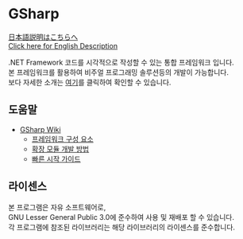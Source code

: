 # GSharp
[日本語説明はこちらへ](README.JP.md)  
[Click here for English Description](README.EN.md)

.NET Framework 코드를 시각적으로 작성할 수 있는 통합 프레임워크 입니다.  
본 프레임워크를 활용하여 비주얼 프로그래밍 솔루션등의 개발이 가능합니다.  
보다 자세한 소개는 [여기](https://github.com/iodes/GSharp/wiki/Introduction)를 클릭하여 확인할 수 있습니다.

## 도움말
* [GSharp Wiki](https://github.com/iodes/GSharp/wiki)
	* [프레임워크 구성 요소](https://github.com/iodes/GSharp/wiki/Components)
	* [확장 모듈 개발 방법](https://github.com/iodes/GSharp/wiki/Development)
	* [빠른 시작 가이드](https://github.com/iodes/GSharp/wiki/QuickStart)

## 라이센스
본 프로그램은 자유 소프트웨어로,  
GNU Lesser General Public 3.0에 준수하여 사용 및 재배포 할 수 있습니다.  
각 프로그램에 참조된 라이브러리는 해당 라이브러리의 라이센스를 준수합니다.

